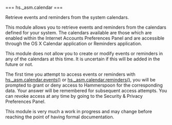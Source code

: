 === hs._asm.calendar ===

Retrieve events and reminders from the system calendars.

This module allows you to retrieve events and reminders from the calendars defined for your system.  The calendars available are those which are enabled within the Internet Accounts Preferences Panel and are accessible through the OS X Calendar application or Reminders application.

This module does not allow you to create or modify events or reminders in any of the calendars at this time.  It is uncertain if this will be added in the future or not.

The first time you attempt to access events or reminders with [hs._asm.calendar.events()](#events) or [hs._asm.calendar.reminders()](#reminders), you will be prompted to grant or deny access to Hammerspoon for the corresponding data.  Your answer will be remembered for subsequent access attempts.  You can revoke access at any time by going to the Security & Privacy Preferences Panel.

This module is very much a work in progress and may change before reaching the point of having formal documentation.
